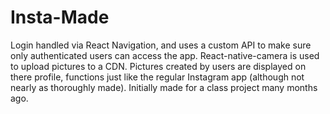 # Insta-Made
Login handled via React Navigation, and uses a custom API to make sure only authenticated users can access the app. React-native-camera is used to upload pictures to a CDN. Pictures created by users are displayed on there profile, functions just like the regular Instagram app (although not nearly as thoroughly made). Initially made for a class project many months ago.
